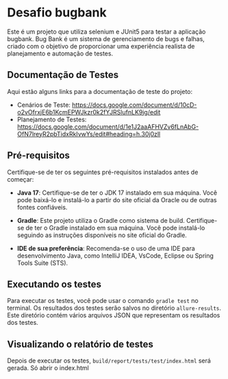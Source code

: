 # Desafio bugbank

Este é um projeto que utiliza selenium e JUnit5 para testar a aplicação bugbank. Bug Bank é um sistema de gerenciamento de bugs e falhas, criado com o objetivo de proporcionar uma experiência realista de planejamento e automação de testes. 

## Documentação de Testes

Aqui estão alguns links para a documentação de teste do projeto:

- Cenários de Teste: https://docs.google.com/document/d/10cD-o2vOfrxjE6b1KcmEPWJkzr0k2fYJRSlufnLK9jg/edit
- Planejamento de Testes: https://docs.google.com/document/d/1e1J2aaAFHVZv6fLnAbG-OfN7lreyR2pbTidxRkIvwYs/edit#heading=h.30j0zll

## Pré-requisitos

Certifique-se de ter os seguintes pré-requisitos instalados antes de começar:

- **Java 17**: Certifique-se de ter o JDK 17 instalado em sua máquina. Você pode baixá-lo e instalá-lo a partir do site oficial da Oracle ou de outras fontes confiáveis.

- **Gradle**: Este projeto utiliza o Gradle como sistema de build. Certifique-se de ter o Gradle instalado em sua máquina. Você pode instalá-lo seguindo as instruções disponíveis no site oficial do Gradle.

- **IDE de sua preferência**: Recomenda-se o uso de uma IDE para desenvolvimento Java, como IntelliJ IDEA, VsCode, Eclipse ou Spring Tools Suite (STS).

## Executando os testes

Para executar os testes, você pode usar o comando `gradle test` no terminal. Os resultados dos testes serão salvos no diretório `allure-results`. Este diretório contém vários arquivos JSON que representam os resultados dos testes.

## Visualizando o relatório de testes

Depois de executar os testes, `build/report/tests/test/index.html` será gerada. Só abrir o index.html


